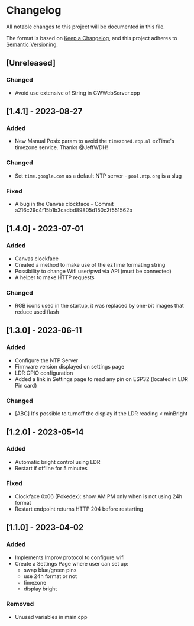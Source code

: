 # Changelog

All notable changes to this project will be documented in this file.

The format is based on [Keep a Changelog](https://keepachangelog.com/en/1.0.0/),
and this project adheres to [Semantic Versioning](https://semver.org/spec/v2.0.0.html).


## [Unreleased]

### Changed

- Avoid use extensive of String in CWWebServer.cpp


## [1.4.1] - 2023-08-27

### Added 

- New Manual Posix param to avoid the `timezoned.rop.nl` ezTime's timezone service. Thanks @JeffWDH!

### Changed

- Set `time.google.com` as a default NTP server - `pool.ntp.org` is a slug

### Fixed

- A bug in the Canvas clockface - Commit a216c29c4f15b1b3cadbd89805d150c2f551562b


## [1.4.0] - 2023-07-01

### Added 

- Canvas clockface
- Created a method to make use of the ezTime formating string 
- Possibility to change Wifi user/pwd via API (must be connected)
- A helper to make HTTP requests

### Changed

- RGB icons used in the startup, it was replaced by one-bit images that reduce used flash


## [1.3.0] - 2023-06-11

### Added
- Configure the NTP Server
- Firmware version displayed on settings page
- LDR GPIO configuration
- Added a link in Settings page to read any pin on ESP32 (located in LDR Pin card)

### Changed

- [ABC] It's possible to turnoff the display if the LDR reading < minBright


## [1.2.0] - 2023-05-14

### Added

- Automatic bright control using LDR 
- Restart if offline for 5 minutes

### Fixed

- Clockface 0x06 (Pokedex): show AM PM only when is not using 24h format
- Restart endpoint returns HTTP 204 before restarting 


## [1.1.0] - 2023-04-02

### Added

- Implements Improv protocol to configure wifi
- Create a Settings Page where user can set up:
  - swap blue/green pins
  - use 24h format or not
  - timezone
  - display bright

### Removed

- Unused variables in main.cpp
